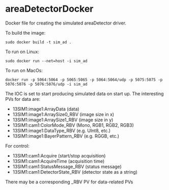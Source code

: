 # areaDetectorDocker

Docker file for creating the simulated areaDetector driver.

To build the image:

`sudo docker build -t sim_ad .`

To run on Linux:

`sudo docker run --net=host -i sim_ad`

To run on MacOs:

`docker run -p 5064:5064 -p 5065:5065 -p 5064:5064/udp -p 5075:5075 -p 5076:5076 -p 5076:5076/udp -i sim_ad`

The IOC is set to start producing simulated data on start up.
The interesting PVs for data are:
* 13SIM1:image1:ArrayData           (data)
* 13SIM1:image1:ArraySize0_RBV      (image size in x)
* 13SIM1:image1:ArraySize1_RBV      (image size in y)
* 13SIM1:cam1:ColorMode_RBV         (Mono, RGB1, RGB2, RGB3)
* 13SIM1:image1:DataType_RBV        (e.g. UInt8, etc.)
* 13SIM1:image1:BayerPattern_RBV    (e.g. RGGB, etc.)

For control:
* 13SIM1:cam1:Acquire               (start/stop acquisition)
* 13SIM1:cam1:AcquireTime           (acquisition time)  
* 13SIM1:cam1:StatusMessage_RBV     (status message)
* 13SIM1:cam1:DetectorState_RBV     (detector state as a string)

There may be a corresponding _RBV PV for data-related PVs

